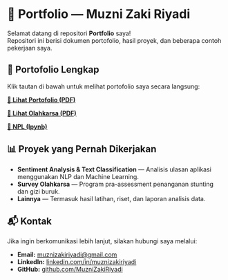 # 📌 Portfolio — Muzni Zaki Riyadi

Selamat datang di repositori **Portfolio** saya!  
Repositori ini berisi dokumen portofolio, hasil proyek, dan beberapa contoh pekerjaan saya.

## 📄 Portofolio Lengkap
Klik tautan di bawah untuk melihat portofolio saya secara langsung:

[**📂 Lihat Portofolio (PDF)**](https://github.com/MuzniZakiRiyadi/Portfolio/raw/main/Portofolio_Muzni%20Zaki%20Riyadi.pdf)

[**📂 Lihat Olahkarsa (PDF)**](https://github.com/MuzniZakiRiyadi/Portfolio/raw/main/Survey_Olahkarsa.pdf)

[**📂 NPL (Ipynb)**](https://github.com/MuzniZakiRiyadi/Portfolio/blob/main/Sentiment%20Analysis%20and%20Text%20Classification%20on%20eBay%20App%20Reviews.ipynb)

## 📊 Proyek yang Pernah Dikerjakan
- **Sentiment Analysis & Text Classification** — Analisis ulasan aplikasi menggunakan NLP dan Machine Learning.
- **Survey Olahkarsa** — Program pra-assessment penanganan stunting dan gizi buruk.
- **Lainnya** — Termasuk hasil latihan, riset, dan laporan analisis data.

## 📬 Kontak
Jika ingin berkomunikasi lebih lanjut, silakan hubungi saya melalui:
- **Email:** muznizakiriyadi@gmail.com
- **LinkedIn:** [linkedin.com/in/muznizakiriyadi](https://linkedin.com/in/muznizakiriyadi)
- **GitHub:** [github.com/MuzniZakiRiyadi](https://github.com/MuzniZakiRiyadi)
